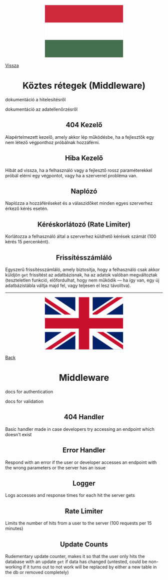 <div align="center">
<img src="../../../Images/magyar.png"/>
</div>

[Vissza](../../README.md)

<div align="center">
<h1>
    Köztes rétegek (Middleware)
</h1>
</div>

dokumentáció a hitelesítésről

dokumentáció az adatellenőrzésről

<div align="center">
<h2>
404 Kezelő
</h2>
</div>

Alapértelmezett kezelő, amely akkor lép működésbe, ha a fejlesztők egy nem létező végponthoz próbálnak hozzáférni.

<div align="center">
<h2>
    Hiba Kezelő
</h2>
</div>

Hibát ad vissza, ha a felhasználó vagy a fejlesztő rossz paraméterekkel próbál elérni egy végpontot, vagy ha a szerverrel probléma van.

<div align="center">
<h2>
    Naplózó
</h2>
</div>

Naplózza a hozzáféréseket és a válaszidőket minden egyes szerverhez érkező kérés esetén.

<div align="center">
<h2>
    Kéréskorlátozó (Rate Limiter)
</h2>
</div>

Korlátozza a felhasználó által a szerverhez küldhető kérések számát (100 kérés 15 percenként).

<div align="center">
<h2>
    Frissítésszámláló
</h2>
</div>

Egyszerű frissítésszámláló, amely biztosítja, hogy a felhasználó csak akkor küldjön `get` frissítést az adatbázisnak, ha az adatok valóban megváltoztak (teszteletlen funkció, előfordulhat, hogy nem működik — ha így van, egy új adatbázistábla váltja majd fel, vagy teljesen el lesz távolítva).

---

<div align="center">
<img src="../../../Images/english.png"/>
</div>

[Back](../../README.md)

<div align="center">
<h1>
    Middleware
</h1>
</div>

docs for authentication

docs for validation

<div align="center">
<h2>
404 Handler
</h2>
</div>

Basic handler made in case developers try accessing an endpoint which doesn't exist

<div align="center">
<h2>
    Error Handler
</h2>
</div>

Respond with an error if the user or developer accesses an endpoint with the wrong parameters or the server has an issue

<div align="center">
<h2>
    Logger
</h2>
</div>

Logs accesses and response times for each hit the server gets

<div align="center">
<h2>
    Rate Limiter
</h2>
</div>

Limits the number of hits from a user to the server (100 requests per 15 minutes)

<div align="center">
<h2>
    Update Counts
</h2>
</div>

Rudementary update counter, makes it so that the user only hits the database with an update `get` if data has changed (untested, could be non-working if it turns out to not work will be replaced by either a new table in the db or removed completely)
